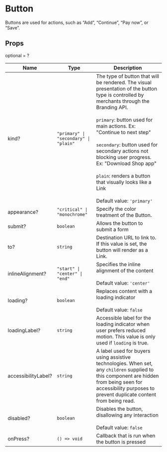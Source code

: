 # Button

Buttons are used for actions, such as “Add”, “Continue”, “Pay now”, or “Save”.

## Props
optional = ?

| Name | Type | Description |
| --- | --- | --- |
| kind? | <code>"primary" &#124; "secondary" &#124; "plain"</code> | The type of button that will be rendered. The visual presentation of the button type is controlled by merchants through the Branding API.<br /><br /> `primary`: button used for main actions. Ex: &#34;Continue to next step&#34;<br /><br />`secondary`: button used for secondary actions not blocking user progress. Ex: &#34;Download Shop app&#34;<br /><br />`plain`: renders a button that visually looks like a Link<br /><br /> Default value: <code>'primary'</code> |
| appearance? | <code>"critical" &#124; "monochrome"</code> | Specify the color treatment of the Button.  |
| submit? | <code>boolean</code> | Allows the button to submit a form  |
| to? | <code>string</code> | Destination URL to link to. If this value is set, the button will render as a Link.  |
| inlineAlignment? | <code>"start" &#124; "center" &#124; "end"</code> | Specifies the inline alignment of the content<br /><br />Default value: <code>'center'</code> |
| loading? | <code>boolean</code> | Replaces content with a loading indicator<br /><br />Default value: <code>false</code> |
| loadingLabel? | <code>string</code> | Accessible label for the loading indicator when user prefers reduced motion. This value is only used if `loading` is true.  |
| accessibilityLabel? | <code>string</code> | A label used for buyers using assistive technologies. When set, any `children` supplied to this component are hidden from being seen for accessibility purposes to prevent duplicate content from being read.  |
| disabled? | <code>boolean</code> | Disables the button, disallowing any interaction<br /><br />Default value: <code>false</code> |
| onPress? | <code>() => void</code> | Callback that is run when the button is pressed  |